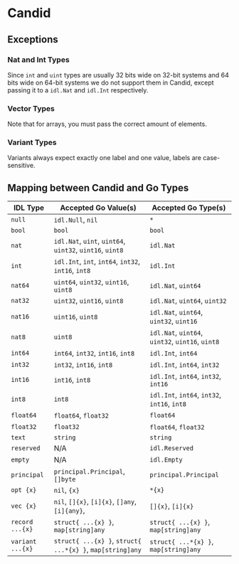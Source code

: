 # Candid

## Exceptions

### Nat and Int Types

Since `int` and `uint` types are usually 32 bits wide on 32-bit systems and 64 bits wide on 64-bit systems
we do not support them in Candid, except passing it to a `idl.Nat` and `idl.Int` respectively.

### Vector Types

Note that for arrays, you must pass the correct amount of elements.

### Variant Types

Variants always expect exactly one label and one value, labels are case-sensitive.

## Mapping between Candid and Go Types

| IDL Type         | Accepted Go Value(s)                                      | Accepted Go Type(s)                               |
|------------------|-----------------------------------------------------------|---------------------------------------------------|
| `null`           | `idl.Null`, `nil`                                         | `*`                                               |
| `bool`           | `bool`                                                    | `bool`                                            |
| `nat`            | `idl.Nat`, `uint`, `uint64`, `uint32`, `uint16`, `uint8`  | `idl.Nat`                                         |
| `int`            | `idl.Int`, `int`, `int64`, `int32`, `int16`, `int8`       | `idl.Int`                                         |
| `nat64`          | `uint64`, `uint32`, `uint16`, `uint8`                     | `idl.Nat`, `uint64`                               |
| `nat32`          | `uint32`, `uint16`, `uint8`                               | `idl.Nat`,  `uint64`, `uint32`                    |
| `nat16`          | `uint16`, `uint8`                                         | `idl.Nat`,  `uint64`, `uint32`, `uint16`          |
| `nat8`           | `uint8`                                                   | `idl.Nat`,  `uint64`, `uint32`, `uint16`, `uint8` |
| `int64`          | `int64`, `int32`, `int16`, `int8`                         | `idl.Int`, `int64`                                |
| `int32`          | `int32`, `int16`, `int8`                                  | `idl.Int`, `int64`, `int32`                       |
| `int16`          | `int16`, `int8`                                           | `idl.Int`, `int64`, `int32`, `int16`              |
| `int8`           | `int8`                                                    | `idl.Int`, `int64`, `int32`, `int16`, `int8`      |
| `float64`        | `float64`, `float32`                                      | `float64`                                         |
| `float32`        | `float32`                                                 | `float64`, `float32`                              |
| `text`           | `string`                                                  | `string`                                          |
| `reserved`       | N/A                                                       | `idl.Reserved`                                    |
| `empty`          | N/A                                                       | `idl.Empty`                                       |
| `principal`      | `principal.Principal`, `[]byte`                           | `principal.Principal`                             |
| `opt {x}`        | `nil`, `{x}`                                              | `*{x}`                                            |
| `vec {x}`        | `nil`, `[]{x}`, `[i]{x}`, `[]any`, `[i]{any}`,            | `[]{x}`, `[i]{x}`                                 |
| `record ...{x}`  | `struct{ ...{x} }`, `map[string]any`                      | `struct{ ...{x} }`, `map[string]any`              |
| `variant ...{x}` | `struct{ ...{x} }`, `struct{ ...*{x} }`, `map[string]any` | `struct{ ...*{x} }`, `map[string]any`             |
